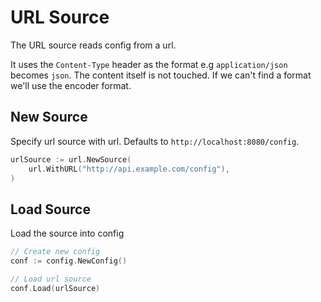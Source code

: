 # URL Source

The URL source reads config from a url.

It uses the `Content-Type` header as the format e.g `application/json` becomes `json`. 
The content itself is not touched. If we can't find a format we'll use the encoder format.

## New Source

Specify url source with url. Defaults to `http://localhost:8080/config`.

```go
urlSource := url.NewSource(
	url.WithURL("http://api.example.com/config"),
)
```

## Load Source

Load the source into config

```go
// Create new config
conf := config.NewConfig()

// Load url source
conf.Load(urlSource)
```

